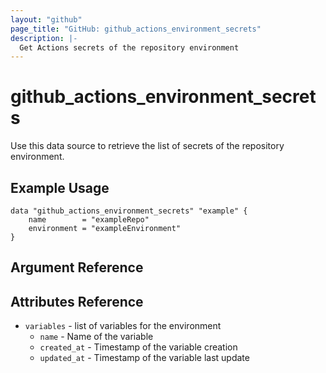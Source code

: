 ```yaml
---
layout: "github"
page_title: "GitHub: github_actions_environment_secrets"
description: |-
  Get Actions secrets of the repository environment
---
```


# github\_actions\_environment\_secrets

Use this data source to retrieve the list of secrets of the repository environment.

## Example Usage

```hcl
data "github_actions_environment_secrets" "example" {
    name        = "exampleRepo"
    environment = "exampleEnvironment"
}
```

## Argument Reference

## Attributes Reference

 * `variables` - list of variables for the environment
   * `name`         - Name of the variable
   * `created_at`   - Timestamp of the variable creation
   * `updated_at`   - Timestamp of the variable last update
